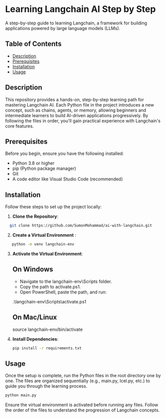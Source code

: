 # Learning Langchain AI Step by Step

A step-by-step guide to learning Langchain, a framework for building applications powered by large language models (LLMs).

## Table of Contents
- [Description](#description)
- [Prerequisites](#prerequisites)
- [Installation](#installation)
- [Usage](#usage)

## Description
This repository provides a hands-on, step-by-step learning path for mastering Langchain AI. Each Python file in the project introduces a new concept, such as chains, agents, or memory, allowing beginners and intermediate learners to build AI-driven applications progressively. By following the files in order, you'll gain practical experience with Langchain's core features.

## Prerequisites
Before you begin, ensure you have the following installed:
- Python 3.8 or higher
- pip (Python package manager)
- Git
- A code editor like Visual Studio Code (recommended)

## Installation
Follow these steps to set up the project locally:

1. **Clone the Repository**:
 ```bash
   git clone https://github.com/SumonMohammad/ai-with-langchain.git 
 ```
  
2. **Create a Virtual Environment** :

 ```bash
    python -m venv langchain-env
 ```


3. **Activate the Virtual Environment**:

   ## On Windows 
   - Navigate to the langchain-env\Scripts folder.
   - Copy the path to activate.ps1.
   - Open PowerShell, paste the path, and run: 

   
   .\langchain-env\Scripts\activate.ps1

   ## On Mac/Linux

   
   source langchain-env/bin/activate

4. **Install Dependencies**:

   ```bash
   pip install -r requirements.txt
   ```



## Usage 

Once the setup is complete, run the Python files in the root directory one by one. The files are organized sequentially (e.g., main.py, lcel.py, etc.) to guide you through the learning process.

```bash
python main.py
```


Ensure the virtual environment is activated before running any files. Follow the order of the files to understand the progression of Langchain concepts.